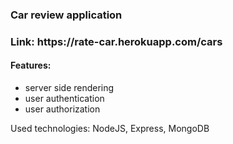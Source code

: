 <h3>Car review application<h3>
<p> Link: https://rate-car.herokuapp.com/cars </p>
<h4>Features:</h4>
<ul>
    <li> server side rendering </li>
    <li> user authentication </li>
    <li> user authorization </li>
</ul>
<p> Used technologies: NodeJS, Express, MongoDB </p>
